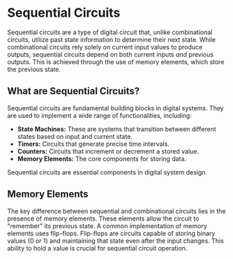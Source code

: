 # Sequential Circuits

Sequential circuits are a type of digital circuit that, unlike combinational circuits, utilize past state information to determine their next state.  While combinational circuits rely solely on current input values to produce outputs, sequential circuits depend on both current inputs *and* previous outputs. This is achieved through the use of memory elements, which store the previous state.

## What are Sequential Circuits?

Sequential circuits are fundamental building blocks in digital systems. They are used to implement a wide range of functionalities, including:

* **State Machines:**  These are systems that transition between different states based on input and current state.
* **Timers:** Circuits that generate precise time intervals.
* **Counters:** Circuits that increment or decrement a stored value.
* **Memory Elements:**  The core components for storing data.

Sequential circuits are essential components in digital system design.

## Memory Elements

The key difference between sequential and combinational circuits lies in the presence of memory elements.  These elements allow the circuit to "remember" its previous state.  A common implementation of memory elements uses flip-flops.  Flip-flops are circuits capable of storing binary values (0 or 1) and maintaining that state even after the input changes.  This ability to hold a value is crucial for sequential circuit operation.

